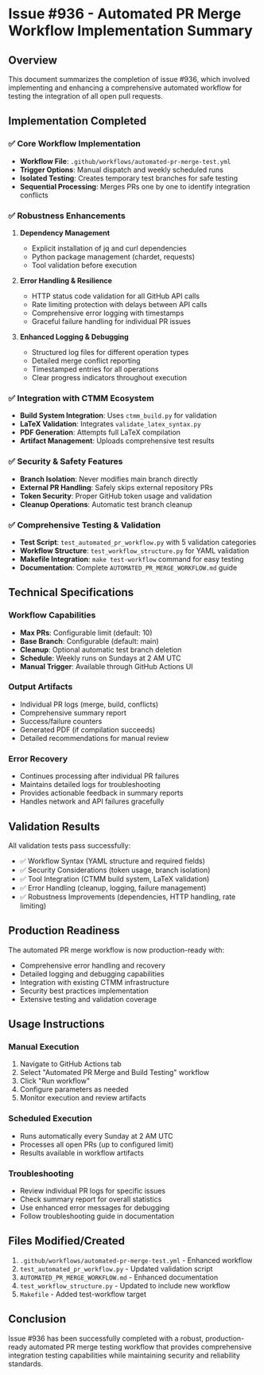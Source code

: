 # Issue #936 - Automated PR Merge Workflow Implementation Summary

## Overview

This document summarizes the completion of issue #936, which involved implementing and enhancing a comprehensive automated workflow for testing the integration of all open pull requests.

## Implementation Completed

### ✅ Core Workflow Implementation
- **Workflow File**: `.github/workflows/automated-pr-merge-test.yml`
- **Trigger Options**: Manual dispatch and weekly scheduled runs
- **Isolated Testing**: Creates temporary test branches for safe testing
- **Sequential Processing**: Merges PRs one by one to identify integration conflicts

### ✅ Robustness Enhancements
1. **Dependency Management**
   - Explicit installation of jq and curl dependencies
   - Python package management (chardet, requests)
   - Tool validation before execution

2. **Error Handling & Resilience**
   - HTTP status code validation for all GitHub API calls
   - Rate limiting protection with delays between API calls
   - Comprehensive error logging with timestamps
   - Graceful failure handling for individual PR issues

3. **Enhanced Logging & Debugging**
   - Structured log files for different operation types
   - Detailed merge conflict reporting
   - Timestamped entries for all operations
   - Clear progress indicators throughout execution

### ✅ Integration with CTMM Ecosystem
- **Build System Integration**: Uses `ctmm_build.py` for validation
- **LaTeX Validation**: Integrates `validate_latex_syntax.py`
- **PDF Generation**: Attempts full LaTeX compilation
- **Artifact Management**: Uploads comprehensive test results

### ✅ Security & Safety Features
- **Branch Isolation**: Never modifies main branch directly
- **External PR Handling**: Safely skips external repository PRs
- **Token Security**: Proper GitHub token usage and validation
- **Cleanup Operations**: Automatic test branch cleanup

### ✅ Comprehensive Testing & Validation
- **Test Script**: `test_automated_pr_workflow.py` with 5 validation categories
- **Workflow Structure**: `test_workflow_structure.py` for YAML validation
- **Makefile Integration**: `make test-workflow` command for easy testing
- **Documentation**: Complete `AUTOMATED_PR_MERGE_WORKFLOW.md` guide

## Technical Specifications

### Workflow Capabilities
- **Max PRs**: Configurable limit (default: 10)
- **Base Branch**: Configurable (default: main)
- **Cleanup**: Optional automatic test branch deletion
- **Schedule**: Weekly runs on Sundays at 2 AM UTC
- **Manual Trigger**: Available through GitHub Actions UI

### Output Artifacts
- Individual PR logs (merge, build, conflicts)
- Comprehensive summary report
- Success/failure counters
- Generated PDF (if compilation succeeds)
- Detailed recommendations for manual review

### Error Recovery
- Continues processing after individual PR failures
- Maintains detailed logs for troubleshooting
- Provides actionable feedback in summary reports
- Handles network and API failures gracefully

## Validation Results

All validation tests pass successfully:
- ✅ Workflow Syntax (YAML structure and required fields)
- ✅ Security Considerations (token usage, branch isolation)
- ✅ Tool Integration (CTMM build system, LaTeX validation)
- ✅ Error Handling (cleanup, logging, failure management)
- ✅ Robustness Improvements (dependencies, HTTP handling, rate limiting)

## Production Readiness

The automated PR merge workflow is now production-ready with:
- Comprehensive error handling and recovery
- Detailed logging and debugging capabilities
- Integration with existing CTMM infrastructure
- Security best practices implementation
- Extensive testing and validation coverage

## Usage Instructions

### Manual Execution
1. Navigate to GitHub Actions tab
2. Select "Automated PR Merge and Build Testing" workflow
3. Click "Run workflow"
4. Configure parameters as needed
5. Monitor execution and review artifacts

### Scheduled Execution
- Runs automatically every Sunday at 2 AM UTC
- Processes all open PRs (up to configured limit)
- Results available in workflow artifacts

### Troubleshooting
- Review individual PR logs for specific issues
- Check summary report for overall statistics
- Use enhanced error messages for debugging
- Follow troubleshooting guide in documentation

## Files Modified/Created

1. `.github/workflows/automated-pr-merge-test.yml` - Enhanced workflow
2. `test_automated_pr_workflow.py` - Updated validation script
3. `AUTOMATED_PR_MERGE_WORKFLOW.md` - Enhanced documentation
4. `test_workflow_structure.py` - Updated to include new workflow
5. `Makefile` - Added test-workflow target

## Conclusion

Issue #936 has been successfully completed with a robust, production-ready automated PR merge testing workflow that provides comprehensive integration testing capabilities while maintaining security and reliability standards.